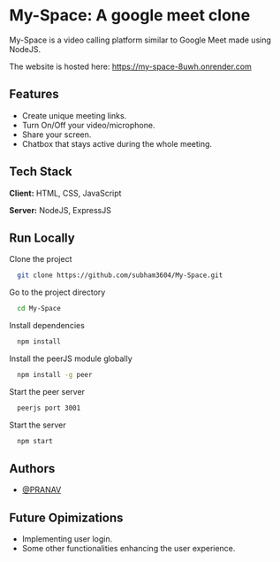 
# My-Space: A google meet clone 

My-Space is a video calling platform similar to Google Meet made using NodeJS.

The website is hosted here: https://my-space-8uwh.onrender.com



## Features

- Create unique meeting links.
- Turn On/Off your video/microphone.
- Share your screen.
- Chatbox that stays active during the whole meeting.


## Tech Stack

**Client:** HTML, CSS, JavaScript

**Server:** NodeJS, ExpressJS


## Run Locally

Clone the project

```bash
  git clone https://github.com/subham3604/My-Space.git
```

Go to the project directory

```bash
  cd My-Space
```

Install dependencies

```bash
  npm install
```

Install the peerJS module globally 
```bash
  npm install -g peer
```

Start the peer server 
```bash
  peerjs port 3001
```

Start the server 
```bash
  npm start
```


## Authors

- [@PRANAV](https://www.github.com/Pranav-Attri)


## Future Opimizations 
* Implementing user login.
* Some other functionalities enhancing the user experience.
